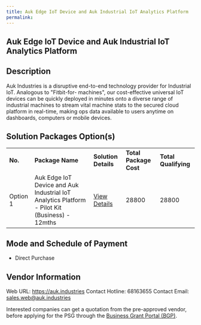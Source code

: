 ```yaml
---
title: Auk Edge IoT Device and Auk Industrial IoT Analytics Platform
permalink: 
---
```


## Auk Edge IoT Device and Auk Industrial IoT Analytics Platform

## Description

Auk Industries is a disruptive end-to-end technology provider for Industrial IoT. Analogous to "Fitbit-for- machines", our cost-effective universal IoT devices can be quickly deployed in minutes onto a diverse range of industrial machines to stream vital machine stats to the secured cloud platform in real-time, making ops data available to users anytime on dashboards, computers or mobile devices.

## Solution Packages Option(s)

<table>
<tr>
<td><b>No.</b></td>
<td><b>Package Name</b></td>
<td><b>Solution Details</b></td>
<td><b>Total Package Cost</b></td>
<td><b>Total Qualifying</b></td>
</tr>
<tr>
<td>Option 1</td>
<td>Auk Edge IoT Device and Auk Industrial IoT Analytics Platform - Pilot Kit (Business) - 12mths</td>
<td><a href='https://www.gobusiness.gov.sg/images/psg/Desensitised_Auk_Industries_Annex_3__CR_wef_30_Sept_2021_Part_3.pdf'>View Details</a></td>
<td>28800</td>
<td>28800</td>
</tr>
</table>

## Mode and Schedule of Payment

 - Direct Purchase

## Vendor Information

 Web URL: https://auk.industries 
Contact Hotline: 68163655 
Contact Email: sales.web@auk.industries 


Interested companies can get a quotation from the pre-approved vendor, before applying for the PSG through the <a href='https://www.businessgrants.gov.sg/'>Business Grant Portal (BGP)</a>.

